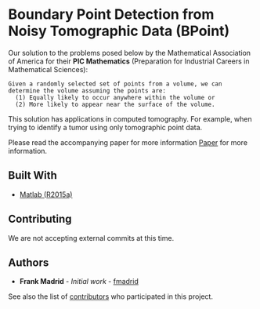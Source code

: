 # Boundary Point Detection from Noisy Tomographic Data (BPoint)

Our solution to the problems posed below by the Mathematical Association of America for their **PIC Mathematics** (Preparation
for Industrial Careers in Mathematical Sciences):

```
Given a randomly selected set of points from a volume, we can determine the volume assuming the points are:
  (1) Equally likely to occur anywhere within the volume or 
  (2) More likely to appear near the surface of the volume.
```

This solution has applications in computed tomography. For example, when trying to identify a tumor using only tomographic point data.

Please read the accompanying paper for more information [Paper](https://github.com/fmadrid/BoundaryPointDetection/blob/master/Documentation/BoundaryPoint.pdf) for more information.
## Built With

* [Matlab (R2015a)](https://www.mathworks.com/?s_tid=gn_logo)

## Contributing
We are not accepting external commits at this time.

## Authors
* **Frank Madrid** - *Initial work* - [fmadrid](https://github.com/fmadrid)

See also the list of [contributors](https://github.com/fmadrid/BoundaryPointDetection/contributors) who participated in 
this project.
